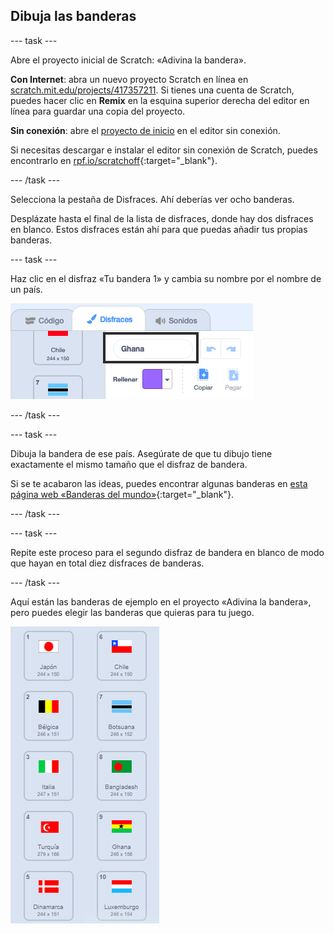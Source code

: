 ## Dibuja las banderas

--- task ---

Abre el proyecto inicial de Scratch: «Adivina la bandera».

**Con Internet**: abra un nuevo proyecto Scratch en línea en [scratch.mit.edu/projects/417357211](https://scratch.mit.edu/projects/417357211). Si tienes una cuenta de Scratch, puedes hacer clic en **Remix** en la esquina superior derecha del editor en línea para guardar una copia del proyecto.

**Sin conexión**: abre el [proyecto de inicio](https://rpf.io/p/es-LA/guess-the-flag-go) en el editor sin conexión.

Si necesitas descargar e instalar el editor sin conexión de Scratch, puedes encontrarlo en [rpf.io/scratchoff](https://rpf.io/scratchoff){:target="_blank"}.

--- /task ---

Selecciona la pestaña de Disfraces. Ahí deberías ver ocho banderas.

Desplázate hasta el final de la lista de disfraces, donde hay dos disfraces en blanco. Estos disfraces están ahí para que puedas añadir tus propias banderas.

--- task ---

Haz clic en el disfraz «Tu bandera 1» y cambia su nombre por el nombre de un país.

![Renombrar disfraz](images/rename-costume.png)

--- /task ---

--- task ---

Dibuja la bandera de ese país. Asegúrate de que tu dibujo tiene exactamente el mismo tamaño que el disfraz de bandera.

Si se te acabaron las ideas, puedes encontrar algunas banderas en [esta página web «Banderas del mundo»](https://www.countries-ofthe-world.com/flags-of-the-world.html){:target="_blank"}.

--- /task ---

--- task ---

Repite este proceso para el segundo disfraz de bandera en blanco de modo que hayan en total diez disfraces de banderas.

--- /task ---

Aquí están las banderas de ejemplo en el proyecto «Adivina la bandera», pero puedes elegir las banderas que quieras para tu juego. 

![Todos los disfraces de bandera](images/all-costumes.png)
